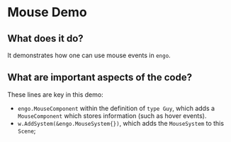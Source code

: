 # Mouse Demo

## What does it do?
It demonstrates how one can use mouse events in `engo`. 

## What are important aspects of the code?
These lines are key in this demo:

* `engo.MouseComponent` within the definition of `type Guy`, which adds a `MouseComponent` which stores information (such as hover events). 
* `w.AddSystem(&engo.MouseSystem{})`, which adds the `MouseSystem` to this `Scene`;

